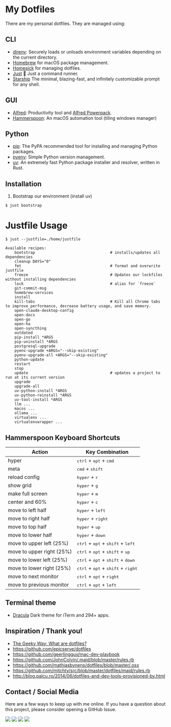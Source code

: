 # My Dotfiles

There are my personal dotfiles. They are managed using:

## CLI

- [direnv][direnv]: Securely loads or unloads environment variables depending on the current directory.
- [Homebrew][homebrew] for macOS package management.
- [Homesick][homesick] for managing dotfiles.
- [Just](https://github.com/casey/just) 🤖 Just a command runner.
- [Starship][starship] The minimal, blazing-fast, and infinitely customizable prompt for any shell.

## GUI

- [Alfred][alfred]: Productivity tool and [Alfred Powerpack][alfred-powerpack].
- [Hammerspoon][hammerspoon]: An macOS automation tool (tiling windows manager)

## Python

- [pip][pip]: The PyPA recommended tool for installing and managing Python packages.
- [pyenv][pyenv]: Simple Python version management.
- [uv][uv]: An extremely fast Python package installer and resolver, written in Rust.

## Installation

1. Bootstrap our environment (install uv)

```shell
$ just bootstrap
```

# Justfile Usage

<!-- [[[cog
from scripts.run_command import run
run("just --justfile=./home/justfile", with_console=True)
]]] -->

```shell
$ just --justfile=./home/justfile

Available recipes:
    bootstrap                                 # installs/updates all dependencies
    cleanup DAYS="0"
    fmt                                       # format and overwrite justfile
    freeze                                    # Updates our lockfiles without installing dependencies
    lock                                      # alias for `freeze`
    git-commit-msg
    homebrew-services
    install
    kill-tabs                                 # Kill all Chrome tabs to improve performance, decrease battery usage, and save memory.
    open-claude-desktop-config
    open-docs
    open-go
    open-ha
    open-syncthing
    outdated
    pip-install *ARGS
    pip-uninstall *ARGS
    postgresql-upgrade
    pyenv-upgrade +ARGS="--skip-existing"
    pyenv-upgrade-all +ARGS="--skip-existing"
    python-update
    restart
    stop
    update                                    # updates a project to run at its current version
    upgrade
    upgrade-all
    uv-python-install *ARGS
    uv-python-reinstall *ARGS
    uv-tool-install *ARGS
    llm ...
    macos ...
    ollama ...
    virtualenv ...
    virtualenvwrapper ...
```

<!-- [[[end]]] -->

## Hammerspoon Keyboard Shortcuts

| Action                    | Key Combination                                                        |
| ------------------------- | ---------------------------------------------------------------------- |
| hyper                     | <kbd>ctrl</kbd> + <kbd>opt</kbd> + <kbd>cmd</kbd>                      |
| meta                      | <kbd>cmd</kbd> + <kbd>shift</kbd>                                      |
| reload config             | <kbd>hyper</kbd> + <kbd>r</kbd>                                        |
| show grid                 | <kbd>hyper</kbd> + <kbd>g</kbd>                                        |
| make full screen          | <kbd>hyper</kbd> + <kbd>m</kbd>                                        |
| center and 60%            | <kbd>hyper</kbd> + <kbd>c</kbd>                                        |
| move to left half         | <kbd>hyper</kbd> + <kbd>left</kbd>                                     |
| move to right half        | <kbd>hyper</kbd> + <kbd>right</kbd>                                    |
| move to top half          | <kbd>hyper</kbd> + <kbd>up</kbd>                                       |
| move to lower half        | <kbd>hyper</kbd> + <kbd>down</kbd>                                     |
| move to upper left (25%)  | <kbd>ctrl</kbd> + <kbd>opt</kbd> + <kbd>shift</kbd> + <kbd>left</kbd>  |
| move to upper right (25%) | <kbd>ctrl</kbd> + <kbd>opt</kbd> + <kbd>shift</kbd> + <kbd>up</kbd>    |
| move to lower left (25%)  | <kbd>ctrl</kbd> + <kbd>opt</kbd> + <kbd>shift</kbd> + <kbd>down</kbd>  |
| move to lower right (25%) | <kbd>ctrl</kbd> + <kbd>opt</kbd> + <kbd>shift</kbd> + <kbd>right</kbd> |
| move to next monitor      | <kbd>ctrl</kbd> + <kbd>opt</kbd> + <kbd>right</kbd>                    |
| move to previous monitor  | <kbd>ctrl</kbd> + <kbd>opt</kbd> + <kbd>left</kbd>                     |

## Terminal theme

- [Dracula][dracula] Dark theme for iTerm and 294+ apps.

## Inspiration / Thank you!

- [The Geeky Way: What are dotfiles?](http://www.thegeekyway.com/what-are-dotfiles/)
- https://github.com/epicserve/dotfiles
- https://github.com/geerlingguy/mac-dev-playbook
- https://github.com/JohnColvin/.maid/blob/master/rules.rb
- https://github.com/mathiasbynens/dotfiles/blob/master/.osx
- https://github.com/mitchty/src/blob/master/dotfiles/maid/rules.rb
- http://blog.palcu.ro/2014/06/dotfiles-and-dev-tools-provisioned-by.html

[alfred-powerpack]: https://www.alfredapp.com/powerpack/
[alfred]: https://www.alfredapp.com/
[direnv]: https://direnv.net/
[dracula]: https://draculatheme.com/iterm
[espanso]: https://espanso.org/
[hammerspoon]: http://www.hammerspoon.org/
[homebrew]: http://brew.sh/
[homesick]: https://github.com/technicalpickles/homesick
[modd]: https://github.com/cortesi/modd
[pip]: https://pip.pypa.io/en/latest/
[pyenv]: https://github.com/yyuu/pyenv
[starship]: https://starship.rs/
[uv]: https://github.com/astral-sh/uv

## Contact / Social Media

Here are a few ways to keep up with me online. If you have a question about this project, please consider opening a GitHub Issue.

[![](https://jefftriplett.com/assets/images/social/github.png)](https://github.com/jefftriplett)
[![](https://jefftriplett.com/assets/images/social/globe.png)](https://jefftriplett.com/)
[![](https://jefftriplett.com/assets/images/social/twitter.png)](https://twitter.com/webology)
[![](https://jefftriplett.com/assets/images/social/docker.png)](https://hub.docker.com/u/jefftriplett/)
